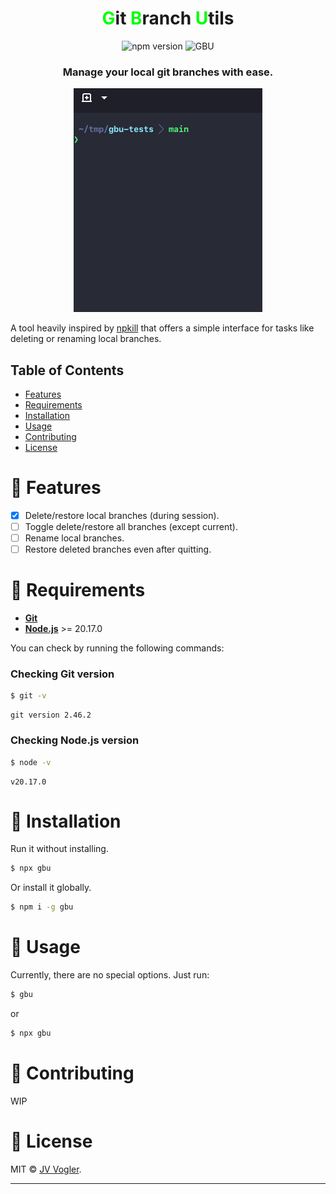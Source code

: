 <h1 align="center"><span style="color: lime;">G</span>it <span style="color: lime;">B</span>ranch <span style="color: lime;">U</span>tils</h1>
<p align="center">
<img alt="npm version" src="https://img.shields.io/npm/v/gbu.svg">
<img alt="GBU" src="https://img.shields.io/npm/l/gbu.svg">
</p>

<h3 align="center">Manage your local git branches with ease.</h3>

<p align="center">
  <img src="/docs/gbu-example.gif" />
</p>

A tool heavily inspired by [npkill](https://github.com/voidcosmos/npkill) that offers a simple interface for tasks like deleting or renaming local branches.

## Table of Contents

- [Features](#features)
- [Requirements](#requirements)
- [Installation](#installation)
- [Usage](#usage)
- [Contributing](#contributing)
- [License](#license)

<a name="features"></a>

# :rocket: Features

- [x] Delete/restore local branches (during session).
- [ ] Toggle delete/restore all branches (except current).
- [ ] Rename local branches.
- [ ] Restore deleted branches even after quitting.

<a name="requirements"></a>

# :pushpin: Requirements

- **[Git](https://git-scm.com/downloads)**
- **[Node.js](https://nodejs.org/en)** >= 20.17.0

You can check by running the following commands:

### Checking Git version

```bash
$ git -v
```

```
git version 2.46.2
```

### Checking Node.js version

```bash
$ node -v
```

```
v20.17.0
```

<a name="installation"></a>

# :floppy_disk: Installation

Run it without installing.

```bash
$ npx gbu
```

Or install it globally.

```bash
$ npm i -g gbu
```

<a name="usage"></a>

# :wrench: Usage

Currently, there are no special options. Just run:

```bash
$ gbu
```

or

```bash
$ npx gbu
```

<a name="contributing"></a>

# :handshake: Contributing

WIP

<a name="license"></a>

# :scroll: License

MIT © [JV Vogler](https://github.com/jv-vogler).

---
